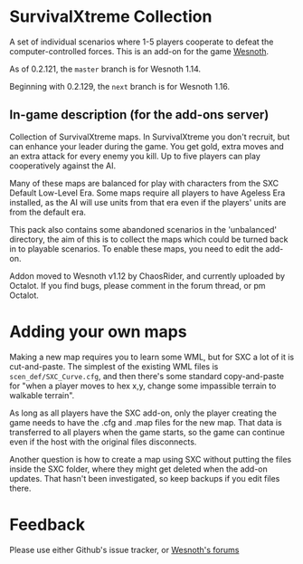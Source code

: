 SurvivalXtreme Collection
=========================

A set of individual scenarios where 1-5 players cooperate to defeat the computer-controlled forces.
This is an add-on for the game [Wesnoth](https://www.wesnoth.org/).

As of 0.2.121, the `master` branch is for Wesnoth 1.14.

Beginning with 0.2.129, the `next` branch is for Wesnoth 1.16.

In-game description (for the add-ons server)
--------------------------------------------

Collection of SurvivalXtreme maps. In SurvivalXtreme you don't recruit, but can enhance your leader during the game. You get gold, extra moves and an extra attack for every enemy you kill. Up to five players can play cooperatively against the AI.

Many of these maps are balanced for play with characters from the SXC Default Low-Level Era. Some maps require all players to have Ageless Era installed, as the AI will use units from that era even if the players' units are from the default era.

This pack also contains some abandoned scenarios in the 'unbalanced' directory, the aim of this is to collect the maps which could be turned back in to playable scenarios. To enable these maps, you need to edit the add-on.

Addon moved to Wesnoth v1.12 by ChaosRider, and currently uploaded by Octalot. If you find bugs, please comment in the forum thread, or pm Octalot.

Adding your own maps
====================

Making a new map requires you to learn some WML, but for SXC a lot of it is cut-and-paste. The simplest of the existing WML files is `scen_def/SXC_Curve.cfg`, and then there's some standard copy-and-paste for "when a player moves to hex x,y, change some impassible terrain to walkable terrain".

As long as all players have the SXC add-on, only the player creating the game needs to have the .cfg and .map files for the new map. That data is transferred to all players when the game starts, so the game can continue even if the host with the original files disconnects.

Another question is how to create a map using SXC without putting the files inside the SXC folder, where they might get deleted when the add-on updates. That hasn't been investigated, so keep backups if you edit files there.

Feedback
========

Please use either Github's issue tracker, or [Wesnoth's forums](https://forums.wesnoth.org/viewtopic.php?f=15&t=31221)
